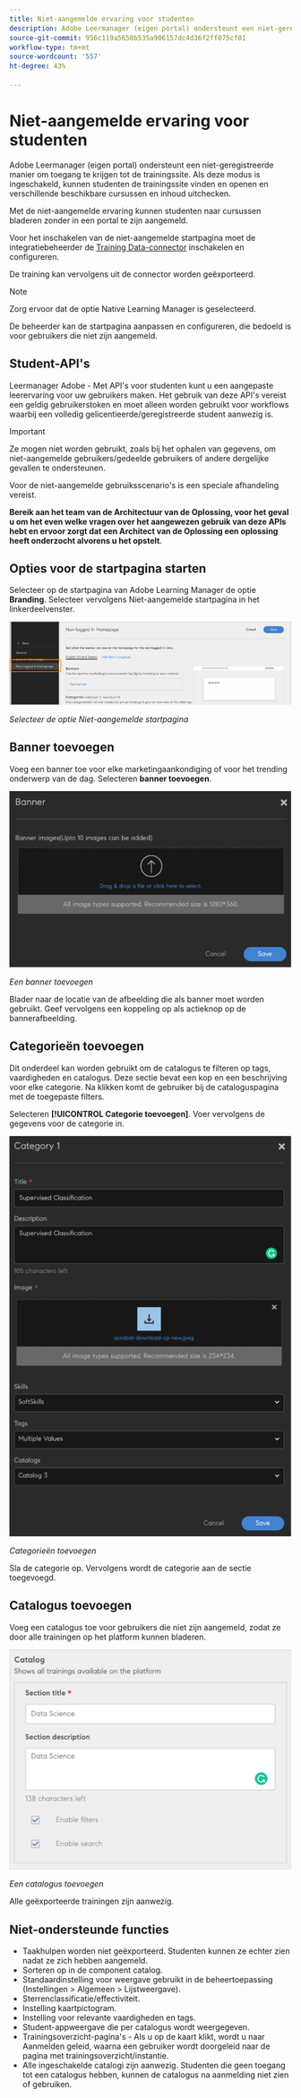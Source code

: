 ```yaml
---
title: Niet-aangemelde ervaring voor studenten
description: Adobe Leermanager (eigen portal) ondersteunt een niet-geregistreerde manier om toegang te krijgen tot de trainingssite. Als deze modus is ingeschakeld, kunnen studenten de trainingssite vinden en openen en verschillende beschikbare cursussen en inhoud uitchecken. Met de niet-aangemelde ervaring kunnen studenten naar cursussen bladeren zonder in een portal te zijn aangemeld.
source-git-commit: 956c119a5650b535a906157dc4d36f2ff075cf01
workflow-type: tm+mt
source-wordcount: '557'
ht-degree: 43%

---
```


# Niet-aangemelde ervaring voor studenten

Adobe Leermanager (eigen portal) ondersteunt een niet-geregistreerde manier om toegang te krijgen tot de trainingssite. Als deze modus is ingeschakeld, kunnen studenten de trainingssite vinden en openen en verschillende beschikbare cursussen en inhoud uitchecken.

Met de niet-aangemelde ervaring kunnen studenten naar cursussen bladeren zonder in een portal te zijn aangemeld.

Voor het inschakelen van de niet-aangemelde startpagina moet de integratiebeheerder de [Training Data-connector](/help/migrated/integration-admin/feature-summary/connectors.md#training-data-access) inschakelen en configureren.

De training kan vervolgens uit de connector worden geëxporteerd.

>[!NOTE]
>
>Zorg ervoor dat de optie Native Learning Manager is geselecteerd.

De beheerder kan de startpagina aanpassen en configureren, die bedoeld is voor gebruikers die niet zijn aangemeld.

## Student-API&#39;s

Leermanager Adobe - Met API&#39;s voor studenten kunt u een aangepaste leerervaring voor uw gebruikers maken. Het gebruik van deze API&#39;s vereist een geldig gebruikerstoken en moet alleen worden gebruikt voor workflows waarbij een volledig gelicentieerde/geregistreerde student aanwezig is.

>[!IMPORTANT]
>
>Ze mogen niet worden gebruikt, zoals bij het ophalen van gegevens, om niet-aangemelde gebruikers/gedeelde gebruikers of andere dergelijke gevallen te ondersteunen.

Voor de niet-aangemelde gebruiksscenario&#39;s is een speciale afhandeling vereist.

**Bereik aan het team van de Architectuur van de Oplossing, voor het geval u om het even welke vragen over het aangewezen gebruik van deze APIs hebt en ervoor zorgt dat een Architect van de Oplossing een oplossing heeft onderzocht alvorens u het opstelt**.

## Opties voor de startpagina starten

Selecteer op de startpagina van Adobe Learning Manager de optie **Branding**. Selecteer vervolgens Niet-aangemelde startpagina in het linkerdeelvenster.

![homepage-opties](assets/non-logged-in-homepage.png)

*Selecteer de optie Niet-aangemelde startpagina*

## Banner toevoegen

Voeg een banner toe voor elke marketingaankondiging of voor het trending onderwerp van de dag. Selecteren **banner toevoegen**.

![banner](assets/add-banner-image.png)

*Een banner toevoegen*

Blader naar de locatie van de afbeelding die als banner moet worden gebruikt. Geef vervolgens een koppeling op als actieknop op de bannerafbeelding.

## Categorieën toevoegen

Dit onderdeel kan worden gebruikt om de catalogus te filteren op tags, vaardigheden en catalogus. Deze sectie bevat een kop en een beschrijving voor elke categorie. Na klikken komt de gebruiker bij de cataloguspagina met de toegepaste filters.

Selecteren **[!UICONTROL Categorie toevoegen]**. Voer vervolgens de gegevens voor de categorie in.

![categorie toevoegen](assets/add-category.png)

*Categorieën toevoegen*

Sla de categorie op. Vervolgens wordt de categorie aan de sectie toegevoegd.

## Catalogus toevoegen

Voeg een catalogus toe voor gebruikers die niet zijn aangemeld, zodat ze door alle trainingen op het platform kunnen bladeren.

![catalogus toevoegen](assets/add-catalog.png)

*Een catalogus toevoegen*

Alle geëxporteerde trainingen zijn aanwezig.

## Niet-ondersteunde functies

* Taakhulpen worden niet geëxporteerd. Studenten kunnen ze echter zien nadat ze zich hebben aangemeld.
* Sorteren op in de component catalog.
* Standaardinstelling voor weergave gebruikt in de beheertoepassing (Instellingen > Algemeen > Lijstweergave).
* Sterrenclassificatie/effectiviteit.
* Instelling kaartpictogram.
* Instelling voor relevante vaardigheden en tags.
* Student-appweergave die per catalogus wordt weergegeven.
* Trainingsoverzicht-pagina&#39;s - Als u op de kaart klikt, wordt u naar  Aanmelden geleid, waarna een gebruiker wordt doorgeleid naar de pagina met trainingsoverzicht/instantie.
* Alle ingeschakelde catalogi zijn aanwezig. Studenten die geen toegang tot een catalogus hebben, kunnen de catalogus na aanmelding niet zien of gebruiken.
